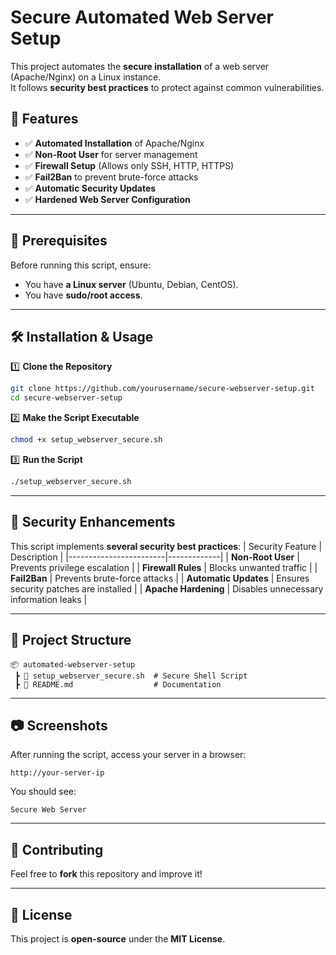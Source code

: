 # Secure Automated Web Server Setup

This project automates the **secure installation** of a web server (Apache/Nginx) on a Linux instance.  
It follows **security best practices** to protect against common vulnerabilities.

## 🚀 Features
- ✅ **Automated Installation** of Apache/Nginx
- ✅ **Non-Root User** for server management
- ✅ **Firewall Setup** (Allows only SSH, HTTP, HTTPS)
- ✅ **Fail2Ban** to prevent brute-force attacks
- ✅ **Automatic Security Updates**
- ✅ **Hardened Web Server Configuration**

---

## 📌 Prerequisites
Before running this script, ensure:
- You have **a Linux server** (Ubuntu, Debian, CentOS).
- You have **sudo/root access**.

---

## 🛠️ Installation & Usage

1️⃣ **Clone the Repository**
```sh
git clone https://github.com/yourusername/secure-webserver-setup.git
cd secure-webserver-setup
```

2️⃣ **Make the Script Executable**
```sh
chmod +x setup_webserver_secure.sh
```

3️⃣ **Run the Script**
```sh
./setup_webserver_secure.sh
```

---

## 🔐 Security Enhancements
This script implements **several security best practices**:
| Security Feature       | Description |
|------------------------|-------------|
| **Non-Root User**      | Prevents privilege escalation |
| **Firewall Rules**     | Blocks unwanted traffic |
| **Fail2Ban**           | Prevents brute-force attacks |
| **Automatic Updates**  | Ensures security patches are installed |
| **Apache Hardening**   | Disables unnecessary information leaks |

---

## 📂 Project Structure
```
📦 automated-webserver-setup
 ┣ 📜 setup_webserver_secure.sh  # Secure Shell Script
 ┣ 📜 README.md                  # Documentation
```

---

## 📷 Screenshots
After running the script, access your server in a browser:
```
http://your-server-ip
```
You should see:
```
Secure Web Server
```

---

## 🤝 Contributing
Feel free to **fork** this repository and improve it!

---

## 📜 License
This project is **open-source** under the **MIT License**.
